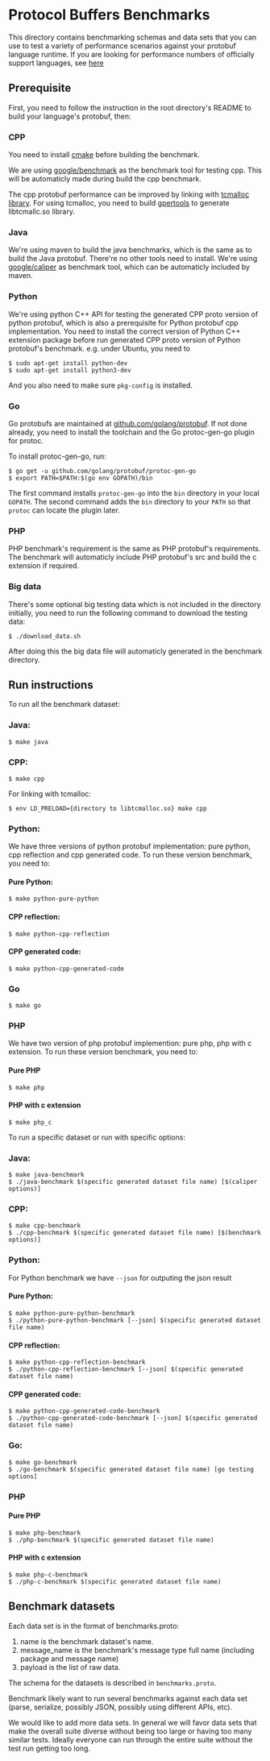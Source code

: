 
# Protocol Buffers Benchmarks

This directory contains benchmarking schemas and data sets that you
can use to test a variety of performance scenarios against your
protobuf language runtime. If you are looking for performance 
numbers of officially support languages, see [here](
https://github.com/google/protobuf/blob/master/docs/performance.md)

## Prerequisite

First, you need to follow the instruction in the root directory's README to
build your language's protobuf, then:

### CPP
You need to install [cmake](https://cmake.org/) before building the benchmark.

We are using [google/benchmark](https://github.com/google/benchmark) as the
benchmark tool for testing cpp. This will be automaticly made during build the
cpp benchmark.

The cpp protobuf performance can be improved by linking with [tcmalloc library](
https://gperftools.github.io/gperftools/tcmalloc.html). For using tcmalloc, you
need to build [gpertools](https://github.com/gperftools/gperftools) to generate
libtcmallc.so library.

### Java
We're using maven to build the java benchmarks, which is the same as to build
the Java protobuf. There're no other tools need to install. We're using
[google/caliper](https://github.com/google/caliper) as benchmark tool, which
can be automaticly included by maven.

### Python
We're using python C++ API for testing the generated
CPP proto version of python protobuf, which is also a prerequisite for Python
protobuf cpp implementation. You need to install the correct version of Python
C++ extension package before run generated CPP proto version of Python
protobuf's benchmark. e.g. under Ubuntu, you need to

```
$ sudo apt-get install python-dev
$ sudo apt-get install python3-dev
```
And you also need to make sure `pkg-config` is installed.

### Go
Go protobufs are maintained at [github.com/golang/protobuf](
http://github.com/golang/protobuf). If not done already, you need to install the 
toolchain and the Go protoc-gen-go plugin for protoc. 

To install protoc-gen-go, run:

```
$ go get -u github.com/golang/protobuf/protoc-gen-go
$ export PATH=$PATH:$(go env GOPATH)/bin
```

The first command installs `protoc-gen-go` into the `bin` directory in your local `GOPATH`.
The second command adds the `bin` directory to your `PATH` so that `protoc` can locate the plugin later.

### PHP
PHP benchmark's requirement is the same as PHP protobuf's requirements. The benchmark will automaticly 
include PHP protobuf's src and build the c extension if required.

### Big data

There's some optional big testing data which is not included in the directory
initially, you need to run the following command to download the testing data:

```
$ ./download_data.sh
```

After doing this the big data file will automaticly generated in the
benchmark directory.

## Run instructions

To run all the benchmark dataset:

### Java:

```
$ make java
```

### CPP:

```
$ make cpp
```

For linking with tcmalloc:

```
$ env LD_PRELOAD={directory to libtcmalloc.so} make cpp
```

### Python:

We have three versions of python protobuf implementation: pure python, cpp
reflection and cpp generated code. To run these version benchmark, you need to:

#### Pure Python:

```
$ make python-pure-python
```

#### CPP reflection:

```
$ make python-cpp-reflection
```

#### CPP generated code:

```
$ make python-cpp-generated-code
```

### Go
```
$ make go
```


### PHP
We have two version of php protobuf implemention: pure php, php with c extension. To run these version benchmark, you need to:
#### Pure PHP
```
$ make php
```
#### PHP with c extension
```
$ make php_c
```

To run a specific dataset or run with specific options:

### Java:

```
$ make java-benchmark
$ ./java-benchmark $(specific generated dataset file name) [$(caliper options)]
```

### CPP:

```
$ make cpp-benchmark
$ ./cpp-benchmark $(specific generated dataset file name) [$(benchmark options)]
```

### Python:

For Python benchmark we have `--json` for outputing the json result

#### Pure Python:

```
$ make python-pure-python-benchmark
$ ./python-pure-python-benchmark [--json] $(specific generated dataset file name)
```

#### CPP reflection:

```
$ make python-cpp-reflection-benchmark
$ ./python-cpp-reflection-benchmark [--json] $(specific generated dataset file name)
```

#### CPP generated code:

```
$ make python-cpp-generated-code-benchmark
$ ./python-cpp-generated-code-benchmark [--json] $(specific generated dataset file name)
```

### Go:
```
$ make go-benchmark
$ ./go-benchmark $(specific generated dataset file name) [go testing options]
```

### PHP
#### Pure PHP
```
$ make php-benchmark
$ ./php-benchmark $(specific generated dataset file name)
```
#### PHP with c extension
```
$ make php-c-benchmark
$ ./php-c-benchmark $(specific generated dataset file name)
```


## Benchmark datasets

Each data set is in the format of benchmarks.proto:

1. name is the benchmark dataset's name.
2. message_name is the benchmark's message type full name (including package and message name)
3. payload is the list of raw data.

The schema for the datasets is described in `benchmarks.proto`.

Benchmark likely want to run several benchmarks against each data set (parse,
serialize, possibly JSON, possibly using different APIs, etc).

We would like to add more data sets.  In general we will favor data sets
that make the overall suite diverse without being too large or having
too many similar tests.  Ideally everyone can run through the entire
suite without the test run getting too long.

